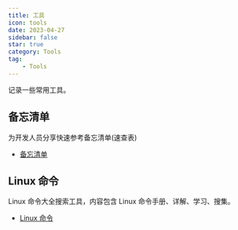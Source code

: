 ```yaml
---
title: 工具
icon: tools
date: 2023-04-27
sidebar: false
star: true
category: Tools
tag:
    - Tools
---
```


记录一些常用工具。

<!-- more -->

## 备忘清单

为开发人员分享快速参考备忘清单(速查表)

- [备忘清单](https://wangchujiang.com/reference/index.html)

## Linux 命令

Linux 命令大全搜索工具，内容包含 Linux 命令手册、详解、学习、搜集。

- [Linux 命令](https://wangchujiang.com/linux-command/)

